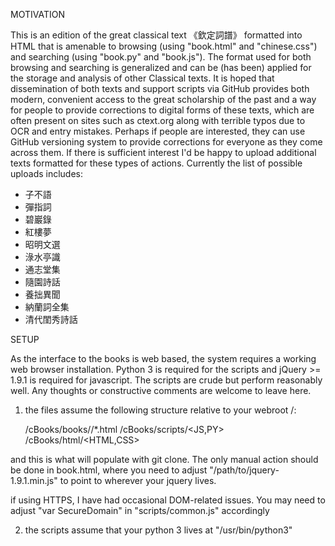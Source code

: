 MOTIVATION

This is an edition of the great classical text 《欽定詞譜》 formatted into HTML that is amenable to browsing (using "book.html" and "chinese.css") and searching (using "book.py" and "book.js").  The format used for both browsing and searching is generalized and can be (has been) applied for the storage and analysis of other Classical texts.  It is hoped that dissemination of both texts and support scripts via GitHub provides both modern, convenient access to the great scholarship of the past and a way for people to provide corrections to digital forms of these texts, which are often present on sites such as ctext.org along with terrible typos due to OCR and entry mistakes.  Perhaps if people are interested, they can use GitHub versioning system to provide corrections for everyone as they come across them.  If there is sufficient interest I'd be happy to upload additional texts formatted for these types of actions.  Currently the list of possible uploads includes:

* 子不語
* 彈指詞
* 碧巖錄
* 紅樓夢
* 昭明文選
* 淥水亭識
* 通志堂集
* 隨園詩話
* 養拙異聞
* 納蘭詞全集
* 清代閨秀詩話

SETUP

As the interface to the books is web based, the system requires a working web browser installation.  Python 3 is required for the scripts and jQuery >= 1.9.1 is required for javascript.  The scripts are crude but perform reasonably well.  Any thoughts or constructive comments are welcome to leave here.  


1) the files assume the following structure relative to your webroot /:

	/cBooks/books/<bookName>/*.html
	/cBooks/scripts/<JS,PY>
	/cBooks/html/<HTML,CSS>

and this is what will populate with git clone.  The only manual action should be done in book.html, where you need to adjust "/path/to/jquery-1.9.1.min.js" to point to wherever your jquery lives.

if using HTTPS, I have had occasional DOM-related issues.  You may need to adjust "var SecureDomain" in "scripts/common.js" accordingly

2) the scripts assume that your python 3 lives at "/usr/bin/python3"

